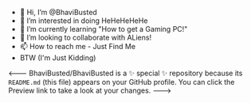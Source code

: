 - 👋 Hi, I’m @BhaviBusted
- 👀 I’m interested in doing HeHeHeHeHe
- 🌱 I’m currently learning "How to get a Gaming PC!" 
- 💞️ I’m looking to collaborate with ALiens!
- 📫 How to reach me - Just Find Me
- BTW (I'm Just Kidding) 

<---
BhaviBusted/BhaviBusted is a ✨ special ✨ repository because its `README.md` (this file) appears on your GitHub profile.
You can click the Preview link to take a look at your changes.
--->
